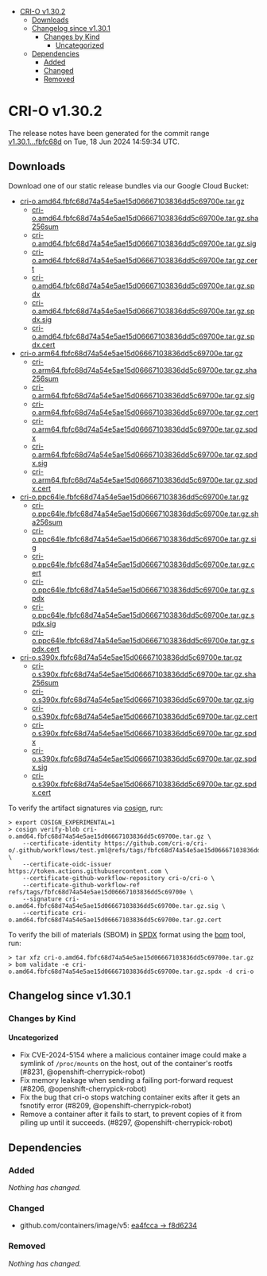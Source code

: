 - [CRI-O v1.30.2](#cri-o-v1302)
  - [Downloads](#downloads)
  - [Changelog since v1.30.1](#changelog-since-v1301)
    - [Changes by Kind](#changes-by-kind)
      - [Uncategorized](#uncategorized)
  - [Dependencies](#dependencies)
    - [Added](#added)
    - [Changed](#changed)
    - [Removed](#removed)

# CRI-O v1.30.2

The release notes have been generated for the commit range
[v1.30.1...fbfc68d](https://github.com/cri-o/cri-o/compare/v1.30.1...v1.30.2) on Tue, 18 Jun 2024 14:59:34 UTC.

## Downloads

Download one of our static release bundles via our Google Cloud Bucket:

- [cri-o.amd64.fbfc68d74a54e5ae15d06667103836dd5c69700e.tar.gz](https://storage.googleapis.com/cri-o/artifacts/cri-o.amd64.fbfc68d74a54e5ae15d06667103836dd5c69700e.tar.gz)
  - [cri-o.amd64.fbfc68d74a54e5ae15d06667103836dd5c69700e.tar.gz.sha256sum](https://storage.googleapis.com/cri-o/artifacts/cri-o.amd64.fbfc68d74a54e5ae15d06667103836dd5c69700e.tar.gz.sha256sum)
  - [cri-o.amd64.fbfc68d74a54e5ae15d06667103836dd5c69700e.tar.gz.sig](https://storage.googleapis.com/cri-o/artifacts/cri-o.amd64.fbfc68d74a54e5ae15d06667103836dd5c69700e.tar.gz.sig)
  - [cri-o.amd64.fbfc68d74a54e5ae15d06667103836dd5c69700e.tar.gz.cert](https://storage.googleapis.com/cri-o/artifacts/cri-o.amd64.fbfc68d74a54e5ae15d06667103836dd5c69700e.tar.gz.cert)
  - [cri-o.amd64.fbfc68d74a54e5ae15d06667103836dd5c69700e.tar.gz.spdx](https://storage.googleapis.com/cri-o/artifacts/cri-o.amd64.fbfc68d74a54e5ae15d06667103836dd5c69700e.tar.gz.spdx)
  - [cri-o.amd64.fbfc68d74a54e5ae15d06667103836dd5c69700e.tar.gz.spdx.sig](https://storage.googleapis.com/cri-o/artifacts/cri-o.amd64.fbfc68d74a54e5ae15d06667103836dd5c69700e.tar.gz.spdx.sig)
  - [cri-o.amd64.fbfc68d74a54e5ae15d06667103836dd5c69700e.tar.gz.spdx.cert](https://storage.googleapis.com/cri-o/artifacts/cri-o.amd64.fbfc68d74a54e5ae15d06667103836dd5c69700e.tar.gz.spdx.cert)
- [cri-o.arm64.fbfc68d74a54e5ae15d06667103836dd5c69700e.tar.gz](https://storage.googleapis.com/cri-o/artifacts/cri-o.arm64.fbfc68d74a54e5ae15d06667103836dd5c69700e.tar.gz)
  - [cri-o.arm64.fbfc68d74a54e5ae15d06667103836dd5c69700e.tar.gz.sha256sum](https://storage.googleapis.com/cri-o/artifacts/cri-o.arm64.fbfc68d74a54e5ae15d06667103836dd5c69700e.tar.gz.sha256sum)
  - [cri-o.arm64.fbfc68d74a54e5ae15d06667103836dd5c69700e.tar.gz.sig](https://storage.googleapis.com/cri-o/artifacts/cri-o.arm64.fbfc68d74a54e5ae15d06667103836dd5c69700e.tar.gz.sig)
  - [cri-o.arm64.fbfc68d74a54e5ae15d06667103836dd5c69700e.tar.gz.cert](https://storage.googleapis.com/cri-o/artifacts/cri-o.arm64.fbfc68d74a54e5ae15d06667103836dd5c69700e.tar.gz.cert)
  - [cri-o.arm64.fbfc68d74a54e5ae15d06667103836dd5c69700e.tar.gz.spdx](https://storage.googleapis.com/cri-o/artifacts/cri-o.arm64.fbfc68d74a54e5ae15d06667103836dd5c69700e.tar.gz.spdx)
  - [cri-o.arm64.fbfc68d74a54e5ae15d06667103836dd5c69700e.tar.gz.spdx.sig](https://storage.googleapis.com/cri-o/artifacts/cri-o.arm64.fbfc68d74a54e5ae15d06667103836dd5c69700e.tar.gz.spdx.sig)
  - [cri-o.arm64.fbfc68d74a54e5ae15d06667103836dd5c69700e.tar.gz.spdx.cert](https://storage.googleapis.com/cri-o/artifacts/cri-o.arm64.fbfc68d74a54e5ae15d06667103836dd5c69700e.tar.gz.spdx.cert)
- [cri-o.ppc64le.fbfc68d74a54e5ae15d06667103836dd5c69700e.tar.gz](https://storage.googleapis.com/cri-o/artifacts/cri-o.ppc64le.fbfc68d74a54e5ae15d06667103836dd5c69700e.tar.gz)
  - [cri-o.ppc64le.fbfc68d74a54e5ae15d06667103836dd5c69700e.tar.gz.sha256sum](https://storage.googleapis.com/cri-o/artifacts/cri-o.ppc64le.fbfc68d74a54e5ae15d06667103836dd5c69700e.tar.gz.sha256sum)
  - [cri-o.ppc64le.fbfc68d74a54e5ae15d06667103836dd5c69700e.tar.gz.sig](https://storage.googleapis.com/cri-o/artifacts/cri-o.ppc64le.fbfc68d74a54e5ae15d06667103836dd5c69700e.tar.gz.sig)
  - [cri-o.ppc64le.fbfc68d74a54e5ae15d06667103836dd5c69700e.tar.gz.cert](https://storage.googleapis.com/cri-o/artifacts/cri-o.ppc64le.fbfc68d74a54e5ae15d06667103836dd5c69700e.tar.gz.cert)
  - [cri-o.ppc64le.fbfc68d74a54e5ae15d06667103836dd5c69700e.tar.gz.spdx](https://storage.googleapis.com/cri-o/artifacts/cri-o.ppc64le.fbfc68d74a54e5ae15d06667103836dd5c69700e.tar.gz.spdx)
  - [cri-o.ppc64le.fbfc68d74a54e5ae15d06667103836dd5c69700e.tar.gz.spdx.sig](https://storage.googleapis.com/cri-o/artifacts/cri-o.ppc64le.fbfc68d74a54e5ae15d06667103836dd5c69700e.tar.gz.spdx.sig)
  - [cri-o.ppc64le.fbfc68d74a54e5ae15d06667103836dd5c69700e.tar.gz.spdx.cert](https://storage.googleapis.com/cri-o/artifacts/cri-o.ppc64le.fbfc68d74a54e5ae15d06667103836dd5c69700e.tar.gz.spdx.cert)
- [cri-o.s390x.fbfc68d74a54e5ae15d06667103836dd5c69700e.tar.gz](https://storage.googleapis.com/cri-o/artifacts/cri-o.s390x.fbfc68d74a54e5ae15d06667103836dd5c69700e.tar.gz)
  - [cri-o.s390x.fbfc68d74a54e5ae15d06667103836dd5c69700e.tar.gz.sha256sum](https://storage.googleapis.com/cri-o/artifacts/cri-o.s390x.fbfc68d74a54e5ae15d06667103836dd5c69700e.tar.gz.sha256sum)
  - [cri-o.s390x.fbfc68d74a54e5ae15d06667103836dd5c69700e.tar.gz.sig](https://storage.googleapis.com/cri-o/artifacts/cri-o.s390x.fbfc68d74a54e5ae15d06667103836dd5c69700e.tar.gz.sig)
  - [cri-o.s390x.fbfc68d74a54e5ae15d06667103836dd5c69700e.tar.gz.cert](https://storage.googleapis.com/cri-o/artifacts/cri-o.s390x.fbfc68d74a54e5ae15d06667103836dd5c69700e.tar.gz.cert)
  - [cri-o.s390x.fbfc68d74a54e5ae15d06667103836dd5c69700e.tar.gz.spdx](https://storage.googleapis.com/cri-o/artifacts/cri-o.s390x.fbfc68d74a54e5ae15d06667103836dd5c69700e.tar.gz.spdx)
  - [cri-o.s390x.fbfc68d74a54e5ae15d06667103836dd5c69700e.tar.gz.spdx.sig](https://storage.googleapis.com/cri-o/artifacts/cri-o.s390x.fbfc68d74a54e5ae15d06667103836dd5c69700e.tar.gz.spdx.sig)
  - [cri-o.s390x.fbfc68d74a54e5ae15d06667103836dd5c69700e.tar.gz.spdx.cert](https://storage.googleapis.com/cri-o/artifacts/cri-o.s390x.fbfc68d74a54e5ae15d06667103836dd5c69700e.tar.gz.spdx.cert)

To verify the artifact signatures via [cosign](https://github.com/sigstore/cosign), run:

```console
> export COSIGN_EXPERIMENTAL=1
> cosign verify-blob cri-o.amd64.fbfc68d74a54e5ae15d06667103836dd5c69700e.tar.gz \
    --certificate-identity https://github.com/cri-o/cri-o/.github/workflows/test.yml@refs/tags/fbfc68d74a54e5ae15d06667103836dd5c69700e \
    --certificate-oidc-issuer https://token.actions.githubusercontent.com \
    --certificate-github-workflow-repository cri-o/cri-o \
    --certificate-github-workflow-ref refs/tags/fbfc68d74a54e5ae15d06667103836dd5c69700e \
    --signature cri-o.amd64.fbfc68d74a54e5ae15d06667103836dd5c69700e.tar.gz.sig \
    --certificate cri-o.amd64.fbfc68d74a54e5ae15d06667103836dd5c69700e.tar.gz.cert
```

To verify the bill of materials (SBOM) in [SPDX](https://spdx.org) format using the [bom](https://sigs.k8s.io/bom) tool, run:

```console
> tar xfz cri-o.amd64.fbfc68d74a54e5ae15d06667103836dd5c69700e.tar.gz
> bom validate -e cri-o.amd64.fbfc68d74a54e5ae15d06667103836dd5c69700e.tar.gz.spdx -d cri-o
```

## Changelog since v1.30.1

### Changes by Kind

#### Uncategorized
 - Fix CVE-2024-5154 where a malicious container image could make a symlink of `/proc/mounts` on the host, out of the container's rootfs (#8231, @openshift-cherrypick-robot)
 - Fix memory leakage when sending a failing port-forward request (#8206, @openshift-cherrypick-robot)
 - Fix the bug that cri-o stops watching container exits after it gets an fsnotify error (#8209, @openshift-cherrypick-robot)
 - Remove a container after it fails to start, to prevent copies of it from piling up until it succeeds. (#8297, @openshift-cherrypick-robot)

## Dependencies

### Added
_Nothing has changed._

### Changed
- github.com/containers/image/v5: [ea4fcca → f8d6234](https://github.com/containers/image/compare/ea4fcca...f8d6234)

### Removed
_Nothing has changed._
